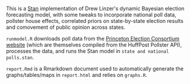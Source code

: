 This is a [Stan](http://mc-stan.org) implementation of Drew Linzer's dynamic Bayesian election forecasting model, with some tweaks to incorporate national poll data, pollster house effects, correlated priors on state-by-state election results and comovement of public opinion across states. 

`runmodel.R` downloads poll data from the [Princeton Election Consortium website](http://election.princeton.edu)
(which are themselves compiled from the HuffPost Pollster API), processes the data, and runs the Stan model in `state and national polls.stan`.

`report.Rmd` is a Rmarkdown document used to automatically generate the graphs/tables/maps in `report.html` and relies on `graphs.R`.
